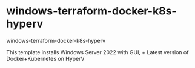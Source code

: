 # windows-terraform-docker-k8s-hyperv

windows-terraform-docker-k8s-hyperv


This template installs Windows Server 2022 with GUI, + Latest version of Docker+Kubernetes on HyperV
